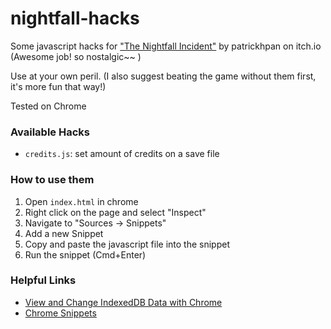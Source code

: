 # nightfall-hacks

Some javascript hacks for ["The Nightfall Incident"](https://patrickhpan.itch.io/nightfall) by patrickhpan on itch.io (Awesome job! so nostalgic~~ )

Use at your own peril. (I also suggest beating the game without them first, it's more fun that way!)

Tested on Chrome

### Available Hacks

- `credits.js`: set amount of credits on a save file

### How to use them

1. Open `index.html` in chrome
1. Right click on the page and select "Inspect"
1. Navigate to "Sources -> Snippets"
1. Add a new Snippet
1. Copy and paste the javascript file into the snippet
1. Run the snippet (Cmd+Enter)

### Helpful Links

- [View and Change IndexedDB Data with Chrome](https://developers.google.com/web/tools/chrome-devtools/storage/indexeddb)
- [Chrome Snippets](https://developers.google.com/web/tools/chrome-devtools/javascript/snippets)